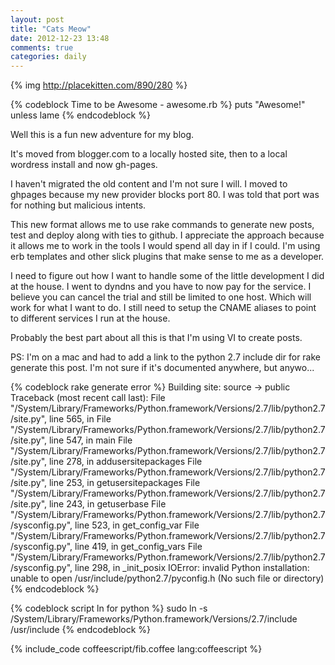 ```yaml
---
layout: post
title: "Cats Meow"
date: 2012-12-23 13:48
comments: true
categories: daily
---
```

{% img http://placekitten.com/890/280 %}

{% codeblock Time to be Awesome - awesome.rb %}
puts "Awesome!" unless lame
{% endcodeblock %}

Well this is a fun new adventure for my blog.

It's moved from blogger.com to a locally hosted site, then to a local wordress install and now gh-pages.

I haven't migrated the old content and I'm not sure I will. I moved to ghpages because my new provider blocks port 80. I was told that port was for nothing but malicious intents.

This new format allows me to use rake commands to generate new posts, test and deploy along with ties to github. I appreciate the approach because it allows me to work in the tools I would spend all day in if I could. I'm using erb templates and other slick plugins that make sense to me as a developer.

I need to figure out how I want to handle some of the little development I did at the house. I went to dyndns and you have to now pay for the service. I believe you can cancel the trial and still be limited to one host. Which will work for what I want to do. I still need to setup the CNAME aliases to point to different services I run at the house.

Probably the best part about all this is that I'm using VI to create posts.

PS: I'm on a mac and had to add a link to the python 2.7 include dir for rake generate this post. I'm not sure if it's documented anywhere, but anywo...

{% codeblock rake generate error %}
Building site: source -> public
Traceback (most recent call last):
  File "/System/Library/Frameworks/Python.framework/Versions/2.7/lib/python2.7/site.py", line 565, in <module>
  File "/System/Library/Frameworks/Python.framework/Versions/2.7/lib/python2.7/site.py", line 547, in main
  File "/System/Library/Frameworks/Python.framework/Versions/2.7/lib/python2.7/site.py", line 278, in addusersitepackages
  File "/System/Library/Frameworks/Python.framework/Versions/2.7/lib/python2.7/site.py", line 253, in getusersitepackages
  File "/System/Library/Frameworks/Python.framework/Versions/2.7/lib/python2.7/site.py", line 243, in getuserbase
  File "/System/Library/Frameworks/Python.framework/Versions/2.7/lib/python2.7/sysconfig.py", line 523, in get_config_var
  File "/System/Library/Frameworks/Python.framework/Versions/2.7/lib/python2.7/sysconfig.py", line 419, in get_config_vars
  File "/System/Library/Frameworks/Python.framework/Versions/2.7/lib/python2.7/sysconfig.py", line 298, in _init_posix
IOError: invalid Python installation: unable to open /usr/include/python2.7/pyconfig.h (No such file or directory)
{% endcodeblock %}

{% codeblock script ln for python %}
sudo ln -s /System/Library/Frameworks/Python.framework/Versions/2.7/include /usr/include
{% endcodeblock %}


{% include_code coffeescript/fib.coffee lang:coffeescript %}


